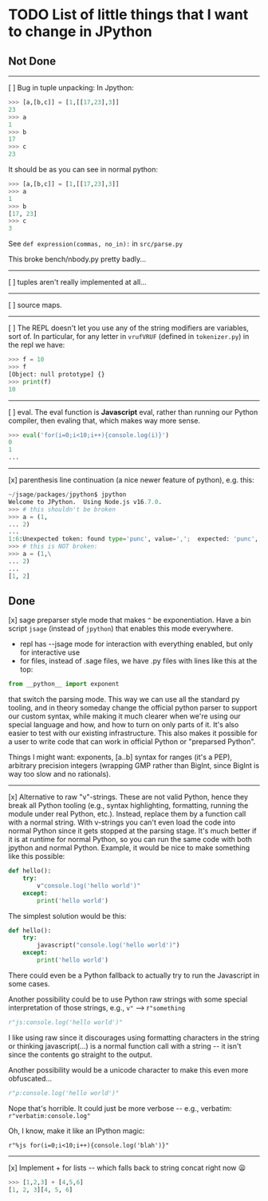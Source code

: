 # TODO List of little things that I want to change in JPython

## Not Done

---

[ ] Bug in tuple unpacking:
In Jpython:

```py
>>> [a,[b,c]] = [1,[[17,23],3]]
23
>>> a
1
>>> b
17
>>> c
23
```

It should be as you can see in normal python:

```py
>>> [a,[b,c]] = [1,[[17,23],3]]
>>> a
1
>>> b
[17, 23]
>>> c
3
```

See `def expression(commas, no_in):` in `src/parse.py`

This broke bench/nbody.py pretty badly...

---

[ ] tuples aren't really implemented at all...

---

[ ] source maps.

---

[ ] The REPL doesn't let you use any of the string modifiers are variables, sort of. In particular, for any letter in `vrufVRUF` (defined in `tokenizer.py`) in the repl we have:

```py
>>> f = 10
>>> f
[Object: null prototype] {}
>>> print(f)
10
```

---

[ ] eval.  The eval function is **Javascript** eval, rather than running our Python compiler, then evaling that, which makes way more sense.

```py
>>> eval('for(i=0;i<10;i++){console.log(i)}')
0
1
...
```

---

[x] parenthesis line continuation (a nice newer feature of python), e.g. this:

```py
~/jsage/packages/jpython$ jpython
Welcome to JPython.  Using Node.js v16.7.0.
>>> # this shouldn't be broken
>>> a = (1,
... 2)
... 
1:6:Unexpected token: found type='punc', value=',';  expected: 'punc', possible value=')'
>>> # this is NOT broken:
>>> a = (1,\
... 2)
... 
[1, 2]
```

## Done

[x] sage preparser style mode that makes `^` be exponentiation. Have a bin script `jsage` (instead of `jpython`) that enables this mode everywhere.

- repl has --jsage mode for interaction with everything enabled, but only for interactive use
- for files, instead of .sage files, we have .py files with lines like this at the top:

```py
from __python__ import exponent
```

that switch the parsing mode. This way we can use all the standard py tooling,
and in theory someday change the official python parser to support our custom
syntax, while making it much clearer when we're using our special language and
how, and how to turn on only parts of it. It's also easier to test with
our existing infrastructure. This also makes it possible for a user to write
code that can work in official Python or "preparsed Python".

Things I might want: exponents, [a..b] syntax for ranges (it's a PEP), arbitrary precision integers (wrapping GMP rather than BigInt, since BigInt is way too slow and no rationals).

---

[x] Alternative to raw "v"-strings. These are not valid Python, hence they break all Python tooling (e.g., syntax highlighting, formatting, running the module under real Python, etc.). Instead, replace them by a function call with a normal string. With v-strings you can't even load the code into normal Python since it gets stopped at the parsing stage. It's much better if it is at runtime for normal Python, so you can run the same code with both jpython and normal Python. Example, it would be nice to make something like this possible:

```py
def hello():
    try:
        v"console.log('hello world')"
    except:
        print('hello world')
```

The simplest solution would be this:

```py
def hello():
    try:
        javascript("console.log('hello world')")
    except:
        print('hello world')
```

There could even be a Python fallback to actually try to run the Javascript in some cases.

Another possibility could be to use Python raw strings with some special interpretation of those strings, e.g., `v"` --&gt; r`"something`

```py
r"js:console.log('hello world')"
```

I like using raw since it discourages using formatting characters in the string or thinking javascript(...) is a normal function call with a string -- it isn't since the contents go straight to the output.

Another possibility would be a unicode character to make this even more obfuscated...

```py
r"ρ:console.log('hello world')"
```

Nope that's horrible. It could just be more verbose -- e.g., verbatim: `r"verbatim:console.log"`

Oh, I know, make it like an IPython magic:

```by
r"%js for(i=0;i<10;i++){console.log('blah')}"
```

---

[x] Implement + for lists -- which falls back to string concat right now :frowning:

```py
>>> [1,2,3] + [4,5,6]
[1, 2, 3][4, 5, 6]
```

